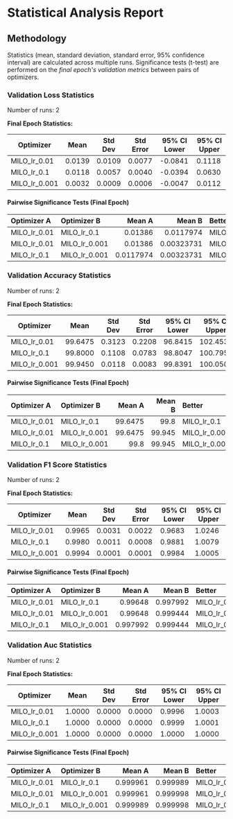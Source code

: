 # Statistical Analysis Report

## Methodology

Statistics (mean, standard deviation, standard error, 95% confidence interval) are calculated across multiple runs.
Significance tests (t-test) are performed on the *final epoch's validation metrics* between pairs of optimizers.

### Validation Loss Statistics

Number of runs: 2

**Final Epoch Statistics:**

| Optimizer | Mean | Std Dev | Std Error | 95% CI Lower | 95% CI Upper |
|-----------|------|---------|-----------|--------------|--------------|
| MILO_lr_0.01 | 0.0139 | 0.0109 | 0.0077 | -0.0841 | 0.1118 |
| MILO_lr_0.1 | 0.0118 | 0.0057 | 0.0040 | -0.0394 | 0.0630 |
| MILO_lr_0.001 | 0.0032 | 0.0009 | 0.0006 | -0.0047 | 0.0112 |

#### Pairwise Significance Tests (Final Epoch)

| Optimizer A   | Optimizer B   |    Mean A |     Mean B | Better        |   p-value | Significant   | Metric                |
|:--------------|:--------------|----------:|-----------:|:--------------|----------:|:--------------|:----------------------|
| MILO_lr_0.01  | MILO_lr_0.1   | 0.01386   | 0.0117974  | MILO_lr_0.1   |  0.840724 |               | final_validation_loss |
| MILO_lr_0.01  | MILO_lr_0.001 | 0.01386   | 0.00323731 | MILO_lr_0.001 |  0.398447 |               | final_validation_loss |
| MILO_lr_0.1   | MILO_lr_0.001 | 0.0117974 | 0.00323731 | MILO_lr_0.001 |  0.273884 |               | final_validation_loss |

### Validation Accuracy Statistics

Number of runs: 2

**Final Epoch Statistics:**

| Optimizer | Mean | Std Dev | Std Error | 95% CI Lower | 95% CI Upper |
|-----------|------|---------|-----------|--------------|--------------|
| MILO_lr_0.01 | 99.6475 | 0.3123 | 0.2208 | 96.8415 | 102.4535 |
| MILO_lr_0.1 | 99.8000 | 0.1108 | 0.0783 | 98.8047 | 100.7953 |
| MILO_lr_0.001 | 99.9450 | 0.0118 | 0.0083 | 99.8391 | 100.0509 |

#### Pairwise Significance Tests (Final Epoch)

| Optimizer A   | Optimizer B   |   Mean A |   Mean B | Better        |   p-value | Significant   | Metric                    |
|:--------------|:--------------|---------:|---------:|:--------------|----------:|:--------------|:--------------------------|
| MILO_lr_0.01  | MILO_lr_0.1   |  99.6475 |   99.8   | MILO_lr_0.1   |  0.614237 |               | final_validation_accuracy |
| MILO_lr_0.01  | MILO_lr_0.001 |  99.6475 |   99.945 | MILO_lr_0.001 |  0.406266 |               | final_validation_accuracy |
| MILO_lr_0.1   | MILO_lr_0.001 |  99.8    |   99.945 | MILO_lr_0.001 |  0.312612 |               | final_validation_accuracy |

### Validation F1 Score Statistics

Number of runs: 2

**Final Epoch Statistics:**

| Optimizer | Mean | Std Dev | Std Error | 95% CI Lower | 95% CI Upper |
|-----------|------|---------|-----------|--------------|--------------|
| MILO_lr_0.01 | 0.9965 | 0.0031 | 0.0022 | 0.9683 | 1.0246 |
| MILO_lr_0.1 | 0.9980 | 0.0011 | 0.0008 | 0.9881 | 1.0079 |
| MILO_lr_0.001 | 0.9994 | 0.0001 | 0.0001 | 0.9984 | 1.0005 |

#### Pairwise Significance Tests (Final Epoch)

| Optimizer A   | Optimizer B   |   Mean A |   Mean B | Better        |   p-value | Significant   | Metric                    |
|:--------------|:--------------|---------:|---------:|:--------------|----------:|:--------------|:--------------------------|
| MILO_lr_0.01  | MILO_lr_0.1   | 0.99648  | 0.997992 | MILO_lr_0.1   |  0.617753 |               | final_validation_f1_score |
| MILO_lr_0.01  | MILO_lr_0.001 | 0.99648  | 0.999444 | MILO_lr_0.001 |  0.408274 |               | final_validation_f1_score |
| MILO_lr_0.1   | MILO_lr_0.001 | 0.997992 | 0.999444 | MILO_lr_0.001 |  0.310314 |               | final_validation_f1_score |

### Validation Auc Statistics

Number of runs: 2

**Final Epoch Statistics:**

| Optimizer | Mean | Std Dev | Std Error | 95% CI Lower | 95% CI Upper |
|-----------|------|---------|-----------|--------------|--------------|
| MILO_lr_0.01 | 1.0000 | 0.0000 | 0.0000 | 0.9996 | 1.0003 |
| MILO_lr_0.1 | 1.0000 | 0.0000 | 0.0000 | 0.9999 | 1.0001 |
| MILO_lr_0.001 | 1.0000 | 0.0000 | 0.0000 | 1.0000 | 1.0000 |

#### Pairwise Significance Tests (Final Epoch)

| Optimizer A   | Optimizer B   |   Mean A |   Mean B | Better        |   p-value | Significant   | Metric               |
|:--------------|:--------------|---------:|---------:|:--------------|----------:|:--------------|:---------------------|
| MILO_lr_0.01  | MILO_lr_0.1   | 0.999961 | 0.999989 | MILO_lr_0.1   |  0.498768 |               | final_validation_auc |
| MILO_lr_0.01  | MILO_lr_0.001 | 0.999961 | 0.999998 | MILO_lr_0.001 |  0.416609 |               | final_validation_auc |
| MILO_lr_0.1   | MILO_lr_0.001 | 0.999989 | 0.999998 | MILO_lr_0.001 |  0.376227 |               | final_validation_auc |

